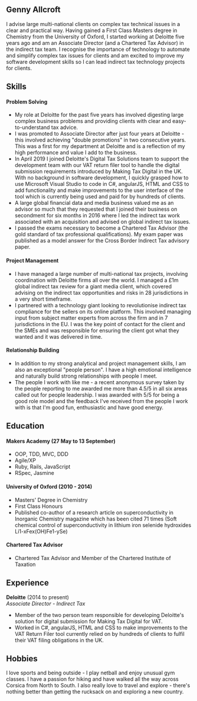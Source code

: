 ## Genny Allcroft

I advise large multi-national clients on complex tax technical issues in a clear and practical way. Having gained a First Class Masters degree in Chemistry from the University of Oxford, I started working at Deloitte five years ago and am an Associate Director (and a Chartered Tax Advisor) in the indirect tax team. I recognise the importance of technology to automate and simplify complex tax issues for clients and am excited to improve my software development skills so I can lead indirect tax technology projects for clients.

## Skills

#### Problem Solving

- My role at Deloitte for the past five years has involved digesting large complex business problems and providing clients with clear and easy-to-understand tax advice. 
- I was promoted to Associate Director after just four years at Deloitte - this involved achieving "double promotions" in two consecutive years. This was a first for my department at Deloitte and is a reflection of my high performance and value I add to the business.
- In April 2019 I joined Deloitte's Digital Tax Solutions team to support the development team with our VAT return filer tool to handle the digital submission requirements introduced by Making Tax Digital in the UK. With no background in software development, I quickly grasped how to use Microsoft Visual Studio to code in C#, angularJS, HTML and CSS to add functionality and make improvements to the user interface of the tool which is currently being used and paid for by hundreds of clients.
- A large global financial data and media business valued me as an advisor so much that they requested that I joined their business on secondment for six months in 2016 where I led the indirect tax work associated with an acquisition and advised on global indirect tax issues.
- I passed the exams necessary to become a Chartered Tax Advisor (the gold standard of tax professional qualifications). My exam paper was published as a model answer for the Cross Border Indirect Tax advisory paper.

#### Project Management

- I have managed a large number of multi-national tax projects, involving coordination with Deloitte firms all over the world. I managed a £1m global indirect tax review for a giant media client, which covered advising on the indirect tax opportunities and risks in 28 jurisdictions in a very short timeframe. 
- I partnered with a technology giant looking to revolutionise indirect tax compliance for the sellers on its online platform. This involved managing input from subject matter experts from across the firm and in 7 jurisdictions in the EU. I was the key point of contact for the client and the SMEs and was responsible for ensuring the client got what they wanted and it was delivered in time.

#### Relationship Building

- In addition to my strong analytical and project management skills, I am also an exceptional "people person". I have a high emotional intelligence and naturally build strong relationships with people I meet. 
- The people I work with like me - a recent anonymous survey taken by the people reporting to me awarded me more than 4.5/5 in all six areas called out for people leadership. I was awarded with 5/5 for being a good role model and the feedback I've received from the people I work with is that I'm good fun, enthusiastic and have good energy.

## Education

#### Makers Academy (27 May to 13 September)

- OOP, TDD, MVC, DDD
- Agile/XP
- Ruby, Rails, JavaScript
- RSpec, Jasmine

#### University of Oxford (2010 - 2014)

- Masters' Degree in Chemistry
- First Class Honours
- Published co-author of a research article on superconductivity in Inorganic Chemistry magazine which has been cited 71 times (Soft chemical control of superconductivity in lithium iron selenide hydroxides Li1-xFex(OH)Fe1-ySe) 

#### Chartered Tax Advisor

- Chartered Tax Advisor and Member of the Chartered Institute of Taxation

## Experience

**Deloitte** (2014 to present)    
*Associate Director - Indirect Tax*  
- Member of the two person team responsible for developing Deloitte's solution for digital submission for Making Tax Digital for VAT.
- Worked in C#, angularJS, HTML and CSS to make improvements to the VAT Return Filer tool currently relied on by hundreds of clients to fulfil their VAT filing obligations in the UK.

## Hobbies

I love sports and being outside - I play netball and enjoy unusual gym classes. I have a passion for hiking and have walked all the way across Corsica from North to South. I also really love to travel and explore - there's nothing better than getting the rucksack on and exploring a new country.
